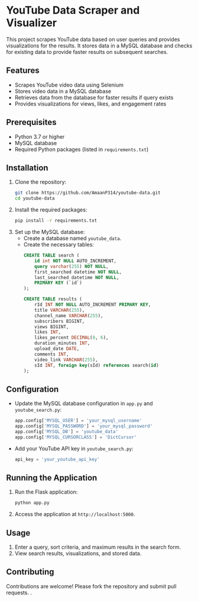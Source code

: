 # YouTube Data Scraper and Visualizer

This project scrapes YouTube data based on user queries and provides visualizations for the results. It stores data in a MySQL database and checks for existing data to provide faster results on subsequent searches.

## Features
- Scrapes YouTube video data using Selenium
- Stores video data in a MySQL database
- Retrieves data from the database for faster results if query exists
- Provides visualizations for views, likes, and engagement rates

## Prerequisites
- Python 3.7 or higher
- MySQL database
- Required Python packages (listed in `requirements.txt`)

## Installation
1. Clone the repository:
    ```bash
    git clone https://github.com/AmaanP314/youtube-data.git
    cd youtube-data
    ```
2. Install the required packages:
    ```bash
    pip install -r requirements.txt
    ```
3. Set up the MySQL database:
    - Create a database named `youtube_data`.
    - Create the necessary tables:
        ```sql
        CREATE TABLE search (
            id int NOT NULL AUTO_INCREMENT,
            query varchar(255) NOT NULL,
            first_searched datetime NOT NULL,
            last_searched datetime NOT NULL,
            PRIMARY KEY (`id`)
        );

        CREATE TABLE results (
            rId INT NOT NULL AUTO_INCREMENT PRIMARY KEY,
            title VARCHAR(255),
            channel_name VARCHAR(255),
            subscribers BIGINT,
            views BIGINT,
            likes INT,
            likes_percent DECIMAL(8, 6),
            duration_minutes INT,
            upload_date DATE,
            comments INT,
            video_link VARCHAR(255),
            sId INT, foreign key(sId) references search(id)
        );

        ```

## Configuration
- Update the MySQL database configuration in `app.py` and `youtube_search.py`:
    ```python
    app.config['MYSQL_USER'] = 'your_mysql_username'
    app.config['MYSQL_PASSWORD'] = 'your_mysql_password'
    app.config['MYSQL_DB'] = 'youtube_data'
    app.config['MYSQL_CURSORCLASS'] = 'DictCursor'
    ```
- Add your YouTube API key in `youtube_search.py`:
    ```python
    api_key = 'your_youtube_api_key'
    ```

## Running the Application
1. Run the Flask application:
    ```bash
    python app.py
    ```
2. Access the application at `http://localhost:5000`.

## Usage
1. Enter a query, sort criteria, and maximum results in the search form.
2. View search results, visualizations, and stored data.


## Contributing
Contributions are welcome! Please fork the repository and submit pull requests.
.
